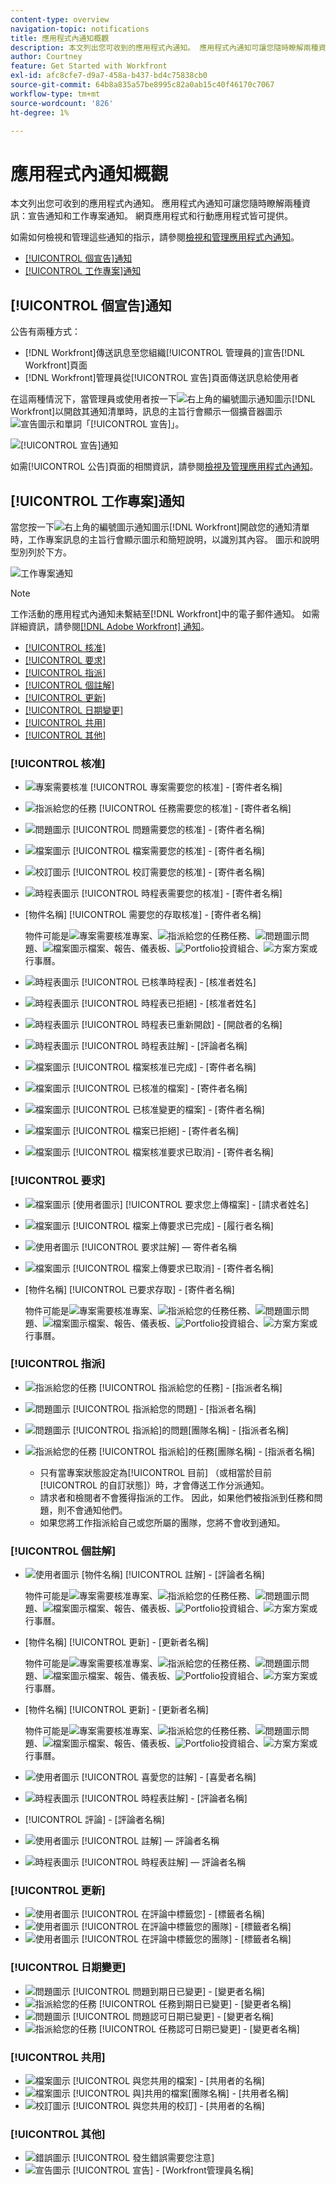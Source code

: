 ```yaml
---
content-type: overview
navigation-topic: notifications
title: 應用程式內通知概觀
description: 本文列出您可收到的應用程式內通知。 應用程式內通知可讓您隨時瞭解兩種資訊：宣告通知和工作專案通知。 網頁應用程式和行動應用程式皆可提供。
author: Courtney
feature: Get Started with Workfront
exl-id: afc8cfe7-d9a7-458a-b437-bd4c75838cb0
source-git-commit: 64b8a835a57be8995c82a0ab15c40f46170c7067
workflow-type: tm+mt
source-wordcount: '826'
ht-degree: 1%

---
```


# 應用程式內通知概觀

本文列出您可收到的應用程式內通知。 應用程式內通知可讓您隨時瞭解兩種資訊：宣告通知和工作專案通知。 網頁應用程式和行動應用程式皆可提供。

如需如何檢視和管理這些通知的指示，請參閱[檢視和管理應用程式內通知](../../workfront-basics/using-notifications/view-and-manage-in-app-notifications.md)。

* [[!UICONTROL 個宣告]通知](#announcement-notifications)
* [[!UICONTROL 工作專案]通知](#work-item-notifications)

## [!UICONTROL 個宣告]通知

公告有兩種方式：

* [!DNL Workfront]傳送訊息至您組織[!UICONTROL 管理員的]宣告[!DNL Workfront]頁面
* [!DNL Workfront]管理員從[!UICONTROL 宣告]頁面傳送訊息給使用者

在這兩種情況下，當管理員或使用者按一下![右上角的編號圖示](assets/notifications-icon-jewel.jpg)通知圖示[!DNL Workfront]以開啟其通知清單時，訊息的主旨行會顯示一個擴音器圖示![宣告圖示](assets/announcement.png)和單詞「[!UICONTROL 宣告]」。

![[!UICONTROL 宣告]通知](assets/notification-list-announcement-350x271.png)

如需[!UICONTROL 公告]頁面的相關資訊，請參閱[檢視及管理應用程式內通知](../../workfront-basics/using-notifications/view-and-manage-in-app-notifications.md)。

## [!UICONTROL 工作專案]通知

當您按一下![右上角的編號圖示](assets/notifications-icon-jewel.jpg)通知圖示[!DNL Workfront]開啟您的通知清單時，工作專案訊息的主旨行會顯示圖示和簡短說明，以識別其內容。 圖示和說明型別列於下方。

![工作專案通知](assets/notification-list-work-items-350x247.png)

>[!NOTE]
>
>工作活動的應用程式內通知未繫結至[!DNL Workfront]中的電子郵件通知。 如需詳細資訊，請參閱[[!DNL Adobe Workfront] 通知](../../workfront-basics/using-notifications/wf-notifications.md)。

* [[!UICONTROL 核准]](#approvals)
* [[!UICONTROL 要求]](#requests)
* [[!UICONTROL 指派]](#assignments)
* [[!UICONTROL 個註解]](#comments)
* [[!UICONTROL 更新]](#updates)
* [[!UICONTROL 日期變更]](#date-changes)
* [[!UICONTROL 共用]](#share)
* [[!UICONTROL 其他]](#other)

### [!UICONTROL 核准]

* ![專案需要核准](assets/prjneedsapprvl.png) [!UICONTROL 專案需要您的核准] - [寄件者名稱]
* ![指派給您的任務](assets/icon-taskassngdtoyou.png) [!UICONTROL 任務需要您的核准] - [寄件者名稱]
* ![問題圖示](assets/issue.png) [!UICONTROL 問題需要您的核准] - [寄件者名稱]
* ![檔案圖示](assets/document.png) [!UICONTROL 檔案需要您的核准] - [寄件者名稱]
* ![校訂圖示](assets/proof.png) [!UICONTROL 校訂需要您的核准] - [寄件者名稱]
* ![時程表圖示](assets/timesheet.png) [!UICONTROL 時程表需要您的核准] - [寄件者名稱]

  <!--
  <li data-mc-conditions="QuicksilverOrClassic.Draft mode,QuicksilverOrClassic.Quicksilver"> <img src="assets/portfolio.png"> You need to approve a portfolio</li>
  -->

* [物件名稱] [!UICONTROL 需要您的存取核准] - [寄件者名稱]

  物件可能是![專案需要核准](assets/prjneedsapprvl.png)專案、![指派給您的任務](assets/icon-taskassngdtoyou.png)任務、![問題圖示](assets/issue.png)問題、![檔案圖示](assets/document.png)檔案、報告、儀表板、![Portfolio](assets/portfolio.png)投資組合、![方案](assets/program.png)方案或行事曆。

* ![時程表圖示](assets/timesheet.png) [!UICONTROL 已核準時程表] - [核准者姓名]
* ![時程表圖示](assets/timesheet.png) [!UICONTROL 時程表已拒絕] - [核准者姓名]
* ![時程表圖示](assets/timesheet.png) [!UICONTROL 時程表已重新開啟] - [開啟者的名稱]
* ![時程表圖示](assets/timesheet.png) [!UICONTROL 時程表註解] - [評論者名稱]
* ![檔案圖示](assets/document.png) [!UICONTROL 檔案核准已完成] - [寄件者名稱]
* ![檔案圖示](assets/document.png) [!UICONTROL 已核准的檔案] - [寄件者名稱]
* ![檔案圖示](assets/document.png) [!UICONTROL 已核准變更的檔案] - [寄件者名稱]
* ![檔案圖示](assets/document.png) [!UICONTROL 檔案已拒絕] - [寄件者名稱]
* ![檔案圖示](assets/document.png) [!UICONTROL 檔案核准要求已取消] - [寄件者名稱]

### [!UICONTROL 要求]

* ![檔案圖示](assets/document.png) [使用者圖示] [!UICONTROL 要求您上傳檔案] - [請求者姓名]
* ![檔案圖示](assets/document.png) [!UICONTROL 檔案上傳要求已完成] - [履行者名稱]
* ![使用者圖示](assets/user.png) [!UICONTROL 要求註解] — 寄件者名稱
* ![檔案圖示](assets/document.png) [!UICONTROL 檔案上傳要求已取消] - [寄件者名稱]
* [物件名稱] [!UICONTROL 已要求存取] - [寄件者名稱]

  物件可能是![專案需要核准](assets/prjneedsapprvl.png)專案、![指派給您的任務](assets/icon-taskassngdtoyou.png)任務、![問題圖示](assets/issue.png)問題、![檔案圖示](assets/document.png)檔案、報告、儀表板、![Portfolio](assets/portfolio.png)投資組合、![方案](assets/program.png)方案或行事曆。

### [!UICONTROL 指派]

* ![指派給您的任務](assets/icon-taskassngdtoyou.png) [!UICONTROL 指派給您的任務] - [指派者名稱]
* ![問題圖示](assets/issue.png) [!UICONTROL 指派給您的問題] - [指派者名稱]
* ![問題圖示](assets/issue.png) [!UICONTROL 指派給]的問題[團隊名稱] - [指派者名稱]
* ![指派給您的任務](assets/icon-taskassngdtoyou.png) [!UICONTROL 指派給]的任務[團隊名稱] - [指派者名稱]

   * 只有當專案狀態設定為[!UICONTROL 目前] （或相當於目前[!UICONTROL 的自訂狀態]）時，才會傳送工作分派通知。
   * 請求者和檢閱者不會獲得指派的工作。 因此，如果他們被指派到任務和問題，則不會通知他們。
   * 如果您將工作指派給自己或您所屬的團隊，您將不會收到通知。

### [!UICONTROL 個註解]

* ![使用者圖示](assets/user.png) [物件名稱] [!UICONTROL 註解] - [評論者名稱]

  物件可能是![專案需要核准](assets/prjneedsapprvl.png)專案、![指派給您的任務](assets/icon-taskassngdtoyou.png)任務、![問題圖示](assets/issue.png)問題、![檔案圖示](assets/document.png)檔案、報告、儀表板、![Portfolio](assets/portfolio.png)投資組合、![方案](assets/program.png)方案或行事曆。

* [物件名稱] [!UICONTROL 更新] - [更新者名稱]

  物件可能是![專案需要核准](assets/prjneedsapprvl.png)專案、![指派給您的任務](assets/icon-taskassngdtoyou.png)任務、![問題圖示](assets/issue.png)問題、![檔案圖示](assets/document.png)檔案、報告、儀表板、![Portfolio](assets/portfolio.png)投資組合、![方案](assets/program.png)方案或行事曆。

* [物件名稱] [!UICONTROL 更新] - [更新者名稱]

  物件可能是![專案需要核准](assets/prjneedsapprvl.png)專案、![指派給您的任務](assets/icon-taskassngdtoyou.png)任務、![問題圖示](assets/issue.png)問題、![檔案圖示](assets/document.png)檔案、報告、儀表板、![Portfolio](assets/portfolio.png)投資組合、![方案](assets/program.png)方案或行事曆。

* ![使用者圖示](assets/user.png) [!UICONTROL 喜愛您的註解] - [喜愛者名稱]
* ![時程表圖示](assets/timesheet.png) [!UICONTROL 時程表註解] - [評論者名稱]
* [!UICONTROL 評論] - [評論者名稱]
* ![使用者圖示](assets/user.png) [!UICONTROL 註解] — 評論者名稱
* ![時程表圖示](assets/timesheet.png) [!UICONTROL 時程表註解] — 評論者名稱

### [!UICONTROL 更新]

* ![使用者圖示](assets/user.png) [!UICONTROL 在評論中標籤您] - [標籤者名稱]
* ![使用者圖示](assets/user.png) [!UICONTROL 在評論中標籤您的團隊] - [標籤者名稱]
* ![使用者圖示](assets/user.png) [!UICONTROL 在評論中標籤您的團隊] - [標籤者名稱]

### [!UICONTROL 日期變更]

* ![問題圖示](assets/issue.png) [!UICONTROL 問題到期日已變更] - [變更者名稱]
* ![指派給您的任務](assets/icon-taskassngdtoyou.png) [!UICONTROL 任務到期日已變更] - [變更者名稱]
* ![問題圖示](assets/issue.png) [!UICONTROL 問題認可日期已變更] - [變更者名稱]
* ![指派給您的任務](assets/icon-taskassngdtoyou.png) [!UICONTROL 任務認可日期已變更] - [變更者名稱]

### [!UICONTROL 共用]

* ![檔案圖示](assets/document.png) [!UICONTROL 與您共用的檔案] - [共用者的名稱]
* ![檔案圖示](assets/document.png) [!UICONTROL 與]共用的檔案[團隊名稱] - [共用者名稱]
* ![校訂圖示](assets/proof.png) [!UICONTROL 與您共用的校訂] - [共用者的名稱]

### [!UICONTROL 其他]

* ![錯誤圖示](assets/error.png) [!UICONTROL 發生錯誤需要您注意]
* ![宣告圖示](assets/announcement.png) [!UICONTROL 宣告] - [Workfront管理員名稱]
